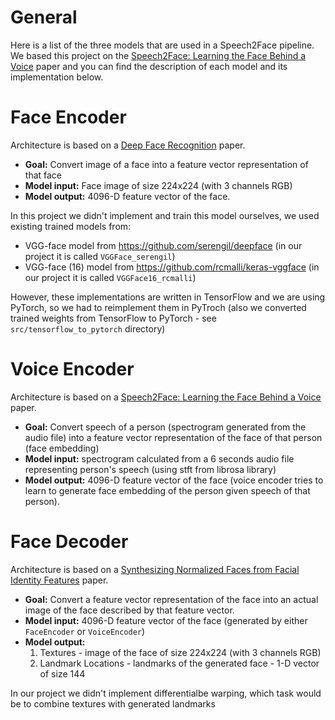 # General
Here is a list of the three models that are used in a Speech2Face pipeline. We based this project on the  [Speech2Face: Learning the Face Behind a Voice](https://arxiv.org/abs/1905.09773) paper and you can find the description of each model and its implementation below.

# Face Encoder
Architecture is based on a [Deep Face Recognition](https://www.robots.ox.ac.uk/~vgg/publications/2015/Parkhi15/parkhi15.pdf) paper.
- **Goal:** Convert image of a face into a feature vector representation of that face
- **Model input:** Face image of size 224x224 (with 3 channels RGB)
- **Model output:** 4096-D feature vector of the face.

In this project we didn't implement and train this model ourselves, we used existing trained models from:
- VGG-face model from https://github.com/serengil/deepface (in our project it is called `VGGFace_serengil`)
- VGG-face (16) model from https://github.com/rcmalli/keras-vggface (in our project it is called `VGGFace16_rcmalli`)

However, these implementations are written in TensorFlow and we are using PyTorch, so we had to reimplement them in PyTroch (also we converted trained weights from TensorFlow to PyTorch - see `src/tensorflow_to_pytorch` directory)

# Voice Encoder
Architecture is based on a [Speech2Face: Learning the Face Behind a Voice](https://arxiv.org/abs/1905.09773) paper.
- **Goal:** Convert speech of a person (spectrogram generated from the audio file) into a feature vector representation of the face of that person (face embedding)
- **Model input:** spectrogram calculated from a 6 seconds audio file representing person's speech (using stft from librosa library)
- **Model output:** 4096-D feature vector of the face (voice encoder tries to learn to generate face embedding of the person given speech of that person).


# Face Decoder
Architecture is based on a [Synthesizing Normalized Faces from Facial Identity Features](https://arxiv.org/abs/1701.04851) paper.
- **Goal:** Convert a feature vector representation of the face into an actual image of the face described by that feature vector.
- **Model input:** 4096-D feature vector of the face (generated by either `FaceEncoder` or `VoiceEncoder`)
- **Model output:**
    1. Textures - image of the face of size 224x224 (with 3 channels RGB) 
    2. Landmark Locations - landmarks of the generated face - 1-D vector of size 144

 In our project we didn't implement differentialbe warping, which task would be to combine textures with generated landmarks
